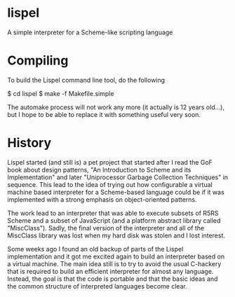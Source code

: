 lispel
======

A simple interpreter for a Scheme-like scripting language

Compiling
=========

To build the Lispel command line tool, do the following

  $ cd lispel
  $ make -f Makefile.simple

The automake process will not work any more (it actually is 12 years old...),
but I hope to be able to replace it with something useful very soon.

History
=======

Lispel started (and still is) a pet project that started after I read the GoF
book about design patterns, "An Introduction to Scheme and its Implementation"
and later "Uniprocessor Garbage Collection Techniques" in sequence. This lead
to the idea of trying out how configurable a virtual machine based interpreter
for a Scheme-based language could be if it was implemented with a strong 
emphasis on object-oriented patterns.

The work lead to an interpreter that was able to execute subsets of R5RS 
Scheme and a subset of JavaScript (and a platform abstract library called
"MiscClass"). Sadly, the final version of the interpreter and all of the
MiscClass library was lost when my hard disk was stolen and I lost interest.

Some weeks ago I found an old backup of parts of the Lispel implementation and
it got me excited again to build an interpreter based on a virtual machine.
The main idea still is to try to avoid the usual C-hackery that is required to
build an efficient interpreter for almost any language. Instead, the goal is
that the code is portable and that the basic ideas and the common structure
of interpreted languages become clear.

